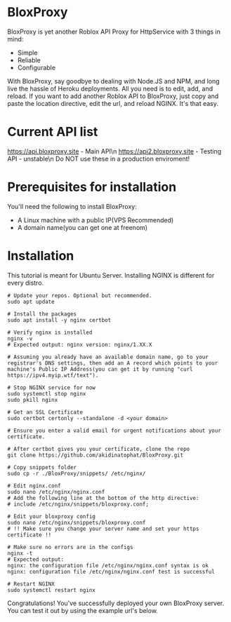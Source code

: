 # BloxProxy
BloxProxy is yet another Roblox API Proxy for HttpService with 3 things in mind:
- Simple
- Reliable
- Configurable

With BloxProxy, say goodbye to dealing with Node.JS and NPM, and long live the hassle of Heroku deployments. All you need is to edit, add, and reload.
If you want to add another Roblox API to BloxProxy, just copy and paste the location directive, edit the url, and reload NGINX. It's that easy.

# Current API list
https://api.bloxproxy.site - Main API\n
https://api2.bloxproxy.site - Testing API - unstable\n
Do NOT use these in a production enviroment!

# Prerequisites for installation
You'll need the following to install BloxProxy:
- A Linux machine with a public IP(VPS Recommended)
- A domain name(you can get one at freenom)

# Installation
This tutorial is meant for Ubuntu Server. Installing NGINX is different for every distro.

```
# Update your repos. Optional but recommended.
sudo apt update

# Install the packages
sudo apt install -y nginx certbot

# Verify nginx is installed
nginx -v
# Expected output: nginx version: nginx/1.XX.X

# Assuming you already have an available domain name, go to your registrar's DNS settings, then add an A record which points to your machine's Public IP Address(you can get it by running "curl https://ipv4.myip.wtf/text").

# Stop NGINX service for now
sudo systemctl stop nginx
sudo pkill nginx

# Get an SSL Certificate
sudo certbot certonly --standalone -d <your domain>

# Ensure you enter a valid email for urgent notifications about your certificate.

# After certbot gives you your certificate, clone the repo
git clone https://github.com/akidinatophat/BloxProxy.git

# Copy snippets folder
sudo cp -r ./BloxProxy/snippets/ /etc/nginx/

# Edit nginx.conf
sudo nano /etc/nginx/nginx.conf
# Add the following line at the bottom of the http directive:
# include /etc/nginx/snippets/bloxproxy.conf;

# Edit your bloxproxy config
sudo nano /etc/nginx/snippets/bloxproxy.conf
# !! Make sure you change your server name and set your https certificate !!

# Make sure no errors are in the configs
nginx -t
# Expected output: 
nginx: the configuration file /etc/nginx/nginx.conf syntax is ok
nginx: configuration file /etc/nginx/nginx.conf test is successful

# Restart NGINX
sudo systemctl restart nginx
```
Congratulations! You've successfully deployed your own BloxProxy server. You can test it out by using the example url's below.
